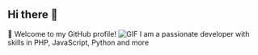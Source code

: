 ## Hi there 👋
🌟 Welcome to my GitHub profile! ![GIF](https://user-images.githubusercontent.com/74038190/212284145-bf2c01a8-c448-4f1a-b911-996024c84606.gif)
I am a passionate developer with skills in PHP, JavaScript, Python and more

<!--
**RizkyIchsanN/RizkyIchsanN** is a ✨ _special_ ✨ repository because its `README.md` (this file) appears on your GitHub profile.

Here are some ideas to get you started:

- 🔭 I’m currently working on ...
- 🌱 I’m currently learning ...
- 👯 I’m looking to collaborate on ...
- 🤔 I’m looking for help with ...
- 💬 Ask me about ...
- 📫 How to reach me: ...
- 😄 Pronouns: ...
- ⚡ Fun fact: ...
-->

